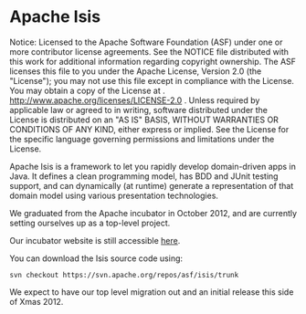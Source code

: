 # Apache Isis

Notice:    Licensed to the Apache Software Foundation (ASF) under one
           or more contributor license agreements.  See the NOTICE file
           distributed with this work for additional information
           regarding copyright ownership.  The ASF licenses this file
           to you under the Apache License, Version 2.0 (the
           "License"); you may not use this file except in compliance
           with the License.  You may obtain a copy of the License at
           .
             http://www.apache.org/licenses/LICENSE-2.0
           .
           Unless required by applicable law or agreed to in writing,
           software distributed under the License is distributed on an
           "AS IS" BASIS, WITHOUT WARRANTIES OR CONDITIONS OF ANY
           KIND, either express or implied.  See the License for the
           specific language governing permissions and limitations
           under the License.


Apache Isis is a framework to let you rapidly develop domain-driven apps in Java. It defines a clean programming model, has BDD and JUnit testing support, and can dynamically (at runtime) generate a representation of that domain model using various presentation technologies.

We graduated from the Apache incubator in October 2012, and are currently setting ourselves up as a top-level project.

Our incubator website is still accessible [here](http://incubator.apache.org/isis "Apache Isis (incubator website)").

You can download the Isis source code using:

    svn checkout https://svn.apache.org/repos/asf/isis/trunk

We expect to have our top level migration out and an initial release this side of Xmas 2012.